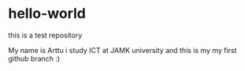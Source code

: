 # hello-world
this is a test repository

My name is Arttu
i study ICT at JAMK university
and this is my my first github branch :)

